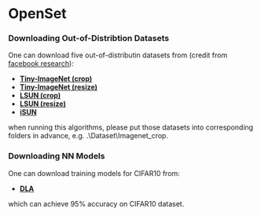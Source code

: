 # OpenSet

### Downloading  Out-of-Distribtion Datasets
One can download five out-of-distributin datasets from (credit from [facebook research](https://github.com/facebookresearch/odin)):

* **[Tiny-ImageNet (crop)](https://www.dropbox.com/s/avgm2u562itwpkl/Imagenet.tar.gz)**
* **[Tiny-ImageNet (resize)](https://www.dropbox.com/s/kp3my3412u5k9rl/Imagenet_resize.tar.gz)**
* **[LSUN (crop)](https://www.dropbox.com/s/fhtsw1m3qxlwj6h/LSUN.tar.gz)**
* **[LSUN (resize)](https://www.dropbox.com/s/moqh2wh8696c3yl/LSUN_resize.tar.gz)**
* **[iSUN](https://www.dropbox.com/s/ssz7qxfqae0cca5/iSUN.tar.gz)**

when running this algorithms, please put those datasets into corresponding folders in advance, e.g. .\Dataset\Imagenet_crop.

### Downloading NN Models
One can download training models for CIFAR10 from:

* **[DLA](https://github.com/kuangliu/pytorch-cifar)**

which can achieve 95% accuracy on CIFAR10 dataset. 

